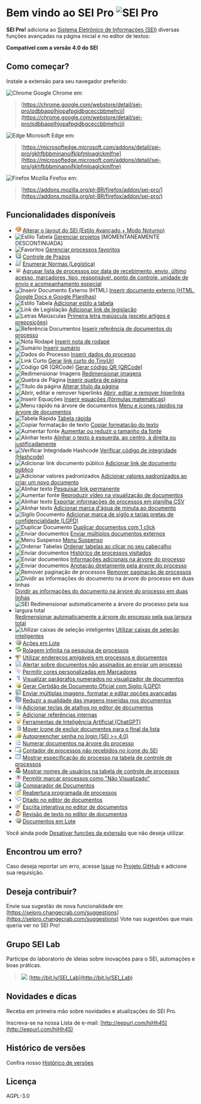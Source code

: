 # Bem vindo ao SEI Pro ![SEI Pro](/img/icon-32.png)

**SEI Pro!** adiciona ao [Sistema Eletrônico de Informações (SEI)](https://softwarepublico.gov.br/social/sei) diversas funções avançadas na página inicial e no editor de textos:

**Compatível com a versão 4.0 do SEI**

## Como começar?

Instale a extensão para seu navegador preferido:

<img src="https://edent.github.io/SuperTinyIcons/images/svg/chrome.svg" width="24" title="Chrome"> Google Chrome em:

> [https://chrome.google.com/webstore/detail/sei-pro/pdbbapplhjopafpgidbgceccbbmehcjj](https://chrome.google.com/webstore/detail/sei-pro/pdbbapplhjopafpgidbgceccbbmehcjj)

<img src="https://edent.github.io/SuperTinyIcons/images/svg/edge.svg" width="24" title="Edge"> Microsoft Edge em:

> [https://microsoftedge.microsoft.com/addons/detail/sei-pro/gkhfbbbminanojfklpfmloaglckmlfne](https://microsoftedge.microsoft.com/addons/detail/sei-pro/gkhfbbbminanojfklpfmloaglckmlfne)

<img src="https://edent.github.io/SuperTinyIcons/images/svg/firefox.svg" width="24" title="Firefox"> Mozilla Firefox em:

> [https://addons.mozilla.org/pt-BR/firefox/addon/sei-pro/](https://addons.mozilla.org/pt-BR/firefox/addon/sei-pro/)

## Funcionalidades disponíveis

- ![Estilo Avançado](/img/icon-estiloavancado.png) [Alterar o layout do SEI (Estilo Avançado + Modo Noturno)](./pages/ESTILOAVANCADO.md)
- ![Estilo Tabela](/img/icon-projetos.png) [Gerenciar projetos](./pages/PROJETOS.md) [MOMENTANEAMENTE DESCONTINUADA]
- ![Favoritos](/img/icon-favoritos.png) [Gerenciar processos favoritos](./pages/FAVORITOS.md)
- ![Gerenciar Prazos](/img/icon-controleprazo.png) [Controle de Prazos](./pages/PRAZOS.md)
- ![Enumerar Normas (Legística)](/img/icon-legistica.png) [Enumerar Normas (Legística)](./pages/LEGISTICA.md)
- ![Agrupar lista](/img/icon-agruparlista.png) [Agrupar  lista de processos por data de recebimento, envio, último acesso, marcadores, tipo, responsável, ponto de controle, unidade de envio e acompanhamento especial](./pages/AGRUPAR.md)
- ![Inserir Documento Externo (HTML)](/img/icon-inserirhtml.png) [Inserir documento externo (HTML, Google Docs e Google Planilhas)](./pages/INSERIRDOC.md)
- ![Estilo Tabela](/img/icon-estilotabela.png) [Adicionar estilo a tabela](./pages/ESTILOTABELA.md)
- ![Link de Legislação](/img/icon-linklegis.png) [Adicionar link de legislação](./pages/LINKLEGIS.md)
- ![Letras Maiúsculas](/img/icon-letramaiusc.png) [Primeira letra maiúscula (exceto artigos e preposições)](./pages/LETRAMAIUSC.md)
- ![Referência Documentos](/img/icon-refdocumentos.png) [Inserir referência de documentos do processo](./pages/REFDOCUMENTOS.md)
- ![Nota Rodapé](/img/icon-notarodape.png) [Inserir nota de rodapé](./pages/NOTARODAPE.md)
- ![Sumário](/img/icon-sumario.png) [Inserir sumário](./pages/SUMARIO.md)
- ![Dados do Processo](/img/icon-dadosprocesso.png) [Inserir dados do processo](./pages/DADOSPROCESSO.md)
- ![Link Curto](/img/icon-linkcurto.png) [Gerar link curto do TinyUrl](./pages/LINKCURTO.md)
- ![Código QR (QRCode)](/img/icon-qrcode.png) [Gerar código QR (QRCode)](./pages/QRCODE.md)
- ![Redimensionar Imagens](/img/icon-redimensionaimg.png) [Redimensionar imagens](./pages/REDIMENSIONAIMG.md)
- ![Quebra de Página](/img/icon-quebrapagina.png) [Inserir quebra de página](./pages/QUEBRAPAGINA.md)
- ![Título da página](/img/icon-titulopagina.png) [Alterar título da página](./pages/TITULOPAGINA.md)
- ![Abrir, editar e remover hiperlinks](/img/icon-abrirlink.png) [Abrir, editar e remover hiperlinks](./pages/ABRIRLINKS.md)
- ![Inserir Equações](/img/icon-equacoes.png) [Inserir equações (fórmulas matemáticas)](./pages/EQUACOES.md)
- ![Menu rápido na árvore de documentos](/img/icon-menurapido.png) [Menu e ícones rápidos na árvore de documentos](./pages/MENURAPIDO.md)
- ![Tabela Rápida](/img/icon-tabelarapida.png) [Tabela rápida](./pages/TABELARAPIDA.md)
- ![Copiar formatação de texto](/img/icon-copiarformatacao.png) [Copiar formatação do texto](./pages/COPIARFORMATACAO.md)
- ![Aumentar fonte](/img/icon-aumentarfonte.png) [Aumentar ou reduzir o tamanho da fonte](./pages/AUMENTARFONTE.md)
- ![Alinhar texto](/img/icon-alinhartexto.png) [Alinhar o texto à esquerda, ao centro, à direita ou justificadamente](./pages/ALINHARTEXTO.md)
- ![Verificar Integridade Hashcode](/img/icon-hashcode.png) [Verificar código de integridade (Hashcode)](./pages/HASHCODE.md)
- ![Adicionar link documento público](/img/icon-docpublico.png) [Adicionar link de documento público](./pages/DOCPUBLICO.md)
- ![Adicionar valores padronizados](/img/icon-valdefault.png) [Adicionar valores padronizados ao criar um novo documento](./pages/VALDEFAULT.md)
- ![Alinhar texto](/img/icon-linkpermanente.png) [Pesquisar link permanente](./pages/LINKPERMANENTE.md)
- ![Aumentar fonte](/img/icon-playvideo.png) [Reproduzir vídeo na visualização de documentos](./pages/PLAYVIDEO.md)
- ![Alinhar texto](/img/icon-listaprocessos.png) [Exportar informações de processos em planilha CSV](./pages/LISTAPROCESSOS.md)
- ![Alinhar texto](/img/icon-marcaminuta.png) [Adicionar marca d'água de minuta ao documento](./pages/MARCAMINUTA.md)
- ![Sigilo Documento](/img/icon-sigilodoc.png) [Adicionar marca de sigilo e tarjas pretas de confidencialidade (LGPD)](./pages/SIGILODOC.md)
- ![Duplicar Documento](/img/icon-duplicardoc.png) [Duplicar documentos com 1 click](./pages/DUPLICARDOC.md)
- ![Enviar documentos](/img/icon-uploaddocs.png) [Enviar múltiplos documentos externos](./pages/UPLOADDOCS.md)
- ![Menu Suspenso](/img/icon-menususpenso.png) [Menu Suspenso](./pages/MENUSUSPENSO.md)
- ![Ordenar Tabelas](/img/icon-ordernartabela.png) [Ordenar tabelas ao clicar no seu cabeçalho](./pages/ORDENARTABELA.md)
- ![Enviar documentos](/img/icon-historicoproc.png) [Histórico de processos visitados](./pages/HISTORICOPROC.md)
- ![Enviar documentos](/img/icon-infoarvore.png) [Informações adicionais na árvore do processo](./pages/INFOARVORE.md)
- ![Enviar documentos](/img/icon-notaarvore.png) [Anotação diretamente pela árvore do processo](./pages/NOTAARVORE.md)
- ![Remover paginação de processos](/img/icon-removerpaginacao.png) [Remover paginação de processos](./pages/REMOVEPAGINACAO.md)
- ![Dividir as informações do documento na árvore do processo em duas linhas](/img/icon-dividirinformacoes.png) [Dividir as informações do documento na árvore do processo em duas linhas](./pages/DIVIDIRLINHASARVORE.md)
- ![SEI Redimensionar automaticamente a árvore do processo pela sua largura total](/img/icon-resizearvore.png) [Redimensionar automaticamente a árvore do processo pela sua largura total](./pages/RESIZEARVORE.md)
- ![Utilizar caixas de seleção inteligentes](/img/icon-cursor.png) [Utilizar caixas de seleção inteligentes](./pages/SUBSTITUIRSELECAO.md)
- ![Ações em Lote](/img/icon-acoeslote.png) [Ações em Lote](./pages/ACOESEMLOTE.md)
- ![Rolagem Infinita](/img/icon-rolageminfinita.png) [Rolagem infinita na pesquisa de processos](./pages/ROLAGEMINFINITA.md)
- ![URL Amigável](/img/icon-urlamigavel.png) [Utilizar endereços amigáveis em processos e documentos](./pages/URLAMIGAVEL.md)
- ![Documentos não assinados](/img/icon-docsnaoassinados.png) [Alertar sobre documentos não assinados ao enviar um processo](./pages/DOCSNAOASSINADOS.md)
- ![Cores marcadores](/img/icon-coresmarcadores.png) [Permitir cores personalizadas em Marcadores](./pages/CORESMARCADORES.md)
- ![Parágrafos Numerados](/img/icon-paragrafosnumerados.png) [Visualizar parágrafos numerados no visualizador de documentos](./pages/PARAGRAFOSNUMERADOS.md)
- ![Certidão Sigilo](/img/icon-certidaosigilo.png) [Gerar Certidão de Documento Oficial com Sigilo (LGPD)](./pages/CERTIDAOSIGILO.md)
- ![Editar Imagens](/img/icon-editarimagens.png) [Enviar múltiplas imagens, formatar e editar opções avançadas](./pages/EDITARIMAGENS.md)
- ![Qualidade Imagens](/img/icon-qualidadeimagens.png) [Reduzir a qualidade das imagens inseridas nos documentos](./pages/QUALIDADEIMAGENS.md)
- ![Teclas Atalho](/img/icon-teclasatalho.png) [Adicionar teclas de atalhos no editor de documentos](./pages/TECLASATALHO.md)
- ![Referencia Interna](/img/icon-referenciainterna.png) [Adicionar referências internas](./pages/REFERENCIAINTERNA.md)
- ![Ferramentas IA](/img/icon-ferramentasia.png) [Ferramentas de Inteligência Artificial (ChatGPT)](./pages/FERRAMENTASIA.md)
- ![Mover ícone de excluir](/img/icon-movericone.png) [Mover ícone de excluir documentos para o final da lista](./pages/MOVERICONE.md)
- ![Autopreencher senha](/img/icon-autopreenchersenha.png) [Autopreencher senha no login (SEI >= 4.0)](./pages/AUTOPREENCHERSENHA.md)
- ![Numerar documentos](/img/icon-numerardocsarvore.png) [Numerar documentos na árvore do processo](./pages/NUMERARDOCSARVORE.md)
- ![Contador de processos não recebidos](/img/icon-contadorprocessoicone.png) [Contador de processos não recebidos no ícone do SEI](./pages/CONTADORPROCESSOICONE.md)
- ![Mostrar especificação do processo](/img/icon-especificacaoprocesso.png) [Mostrar especificação do processo na tabela de controle de processos](./pages/ESPECIFICACAOPROCESSO.md)
- ![Mostrar nomes de usuários](/img/icon-nomesusuarios.png) [Mostrar nomes de usuários na tabela de controle de processos](./pages/NOMESUSUARIOS.md)
- ![Marcar processo não visualizado](/img/icon-naolido.png) [Permitir marcar processos como "Não Visualizado"](./pages/NAOLIDO.md)
- ![Comparador de Documentos](/img/icon-comparardocumentos.png) [Comparador de Documentos](./pages/COMPARARDOCUMENTOS.md)
- ![Reabertura programada de processos](/img/icon-reabrirprocessos.png) [Reabertura programada de processos](./pages/REABRIRPROCESSOS.md)
- ![Ditado no editor de documentos](/img/icon-ditado.png) [Ditado no editor de documentos](./pages/DITADO.md)
- ![Escrita interativa](/img/icon-escritainterativa.png) [Escrita interativa no editor de documentos](./pages/ESCRITAINTERATIVA.md)
- ![Revisão de texto](/img/icon-revisardoc.png) [Revisão de texto no editor de documentos](./pages/REVISARDOC.md)
- ![Documentos em Lote](/img/icon-acoeslote.png) [Documentos em Lote](./pages/DOCUMENTOSEMLOTE.md)


Você ainda pode [Desativar funções da extensão](./pages/DESATIVARFUNCOES.md) que não deseja utilizar.

## Encontrou um erro?

Caso deseja reportar um erro, acesse [Issue](https://github.com/pedrohsoaresadv/sei-pro/issues) no [Projeto GitHub](https://github.com/pedrohsoaresadv/sei-pro/) e adicione sua requisição.

## Deseja contribuir?

Envie sua sugestão de nova funcionalidade em [https://seipro.changecrab.com/suggestions](https://seipro.changecrab.com/suggestions)
Vote nas sugestões que mais queria ver no SEI Pro!

## Grupo SEI Lab

Participe do laboratorio de ideias sobre inovações para o SEI, automações e boas práticas.

> <img src="https://github.com/pedrohsoaresadv/sei-pro/raw/master/img/whatsapp.png" data-canonical-src="https://github.com/pedrohsoaresadv/sei-pro/raw/master/img/whatsapp.png" width="16"/> [http://bit.ly/SEI_Lab](http://bit.ly/SEI_Lab)


## Novidades e dicas

Receba em primeira mão sobre novidades e atualizações do SEI Pro. 

Inscreva-se na nossa Lista de e-mail: [http://eepurl.com/hjHh45](http://eepurl.com/hjHh45)

## Histórico de versões

Confira nosso [Histórico de versões](./pages/HISTORICO.md)

## Licença

AGPL-3.0

